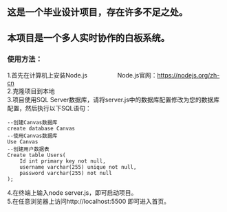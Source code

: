 ## 这是一个毕业设计项目，存在许多不足之处。
## 本项目是一个多人实时协作的白板系统。
### 使用方法：
1.首先在计算机上安装Node.js&emsp;&emsp;&emsp;&emsp;&emsp;Node.js官网：https://nodejs.org/zh-cn  
2.克隆项目到本地  
3.项目使用SQL Server数据库，请将server.js中的数据库配置修改为您的数据库配置，然后执行以下SQL语句：
```
--创建Canvas数据库
create database Canvas
--使用Canvas数据库
Use Canvas
--创建用户数据表
Create table Users(
    Id int primary key not null,
    username varchar(255) unique not null,
    password varchar(255) not null
);
```
4.在终端上输入node server.js，即可启动项目。  
5.在任意浏览器上访问http://localhost:5500 即可进入首页。  
